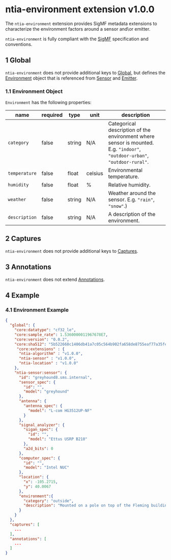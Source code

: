 # ntia-environment extension v1.0.0
The `ntia-environment` extension provides SigMF metadata extensions to characterize the environment factors around a sensor and\or emitter. 

`ntia-environment` is fully compliant with the [SigMF](https://github.com/gnuradio/SigMF/blob/master/sigmf-spec.md#namespaces) specification and conventions.

## 1 Global
`ntia-environment` does not provide additional keys to [Global](https://github.com/gnuradio/SigMF/blob/master/sigmf-spec.md#global-object), but defines the [Environment](#11-environment-object) object that is referenced from [Sensor](ntia-sensor.sigmf-ext.md#12sensor-object) and [Emitter](ntia-emitter.sigmf-ext.md#11-emitter-object). 

### 1.1 Environment Object
`Environment` has the following properties:

|name|required|type|unit|description|
|----|--------------|-------|-------|-----------|
|`category`|false|string|N/A|Categorical description of the environment where sensor is mounted. E.g. `"indoor"`, `"outdoor-urban"`, `"outdoor-rural"`.|
|`temperature`|false|float|celsius|Environmental temperature.|
|`humidity`|false|float|%|Relative humidity.|
|`weather`|false|string|N/A|Weather around the sensor. E.g. `"rain"`, `"snow"`.)|
|`description`|false|string|N/A|A description of the environment.|


## 2 Captures
`ntia-environment` does not provide additional keys to [Captures](https://github.com/gnuradio/SigMF/blob/master/sigmf-spec.md#captures-array).

## 3 Annotations
`ntia-environment` does not extend [Annotations](https://github.com/gnuradio/SigMF/blob/master/sigmf-spec.md#annotations-array).


## 4 Example

### 4.1 Environment Example

```json
{
  "global": {
    "core:datatype": "cf32_le",
    "core:sample_rate": 1.5360000011967678E7,
    "core:version": "0.0.2",
    "core:sha512": "5b522660c1406db41a7c05c564b902fa658de8755eaf77a35fea635ff97fd1293fe9e8b799c7ffca70d22cff8fa97cef0633ef29a08bdbc1b629165db72f81e3",
     "core:extensions" : {
      "ntia-algorithm" : "v1.0.0",
      "ntia-sensor" : "v1.0.0",
      "ntia-location" : "v1.0.0"
    },
    "ntia-sensor:sensor": {
      "id": "greyhound8.sms.internal",
      "sensor_spec": {
        "id": "",
        "model": "greyhound"
      },
      "antenna": {
        "antenna_spec": {
          "model": "L-com HG3512UP-NF"
        }
      },
      "signal_analyzer": {
        "sigan_spec": {
          "id": "",
          "model": "Ettus USRP B210"
        },
        "a2d_bits": 0
      },
      "computer_spec": {
        "id": "",
        "model": "Intel NUC"
      },
      "location": {
        "x": -105.2715,
        "y": 40.0067
      },
      "environment":{
        "category": "outside",
        "description": "Mounted on a pole on top of the Fleming building at CU Boulder."
      }
    }
  },
  "captures": [
    ...
  ],
  "annotations": [
    ...
  ]
}
```


